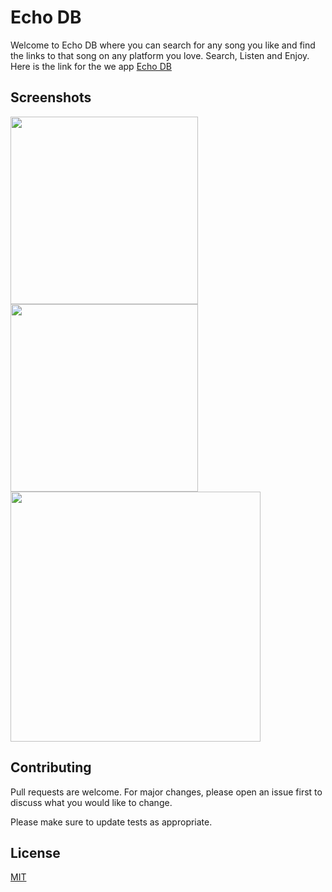 # **Echo DB**
Welcome to Echo DB where you can search for any song you like and find the links to that song on any platform you love. Search, Listen and Enjoy.
Here is the link for the we app [Echo DB](https://echodb.netlify.app/)



## Screenshots
<img src="https://user-images.githubusercontent.com/65386038/118430298-6d2d7000-b6f1-11eb-93c4-38c342fc3797.png" height="300" />
<img src="https://user-images.githubusercontent.com/65386038/118430448-b8e01980-b6f1-11eb-875e-b74ab99ced08.png" height="300" />
<img src="https://user-images.githubusercontent.com/65386038/118430490-cd241680-b6f1-11eb-9d2d-d7dfbab7d388.png" height="400" />


## Contributing
Pull requests are welcome. For major changes, please open an issue first to discuss what you would like to change.

Please make sure to update tests as appropriate.

## License
[MIT](https://github.com/imradhe/echodb/blob/main/LICENSE)

